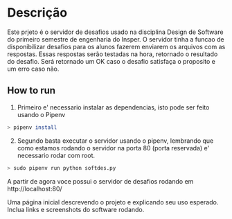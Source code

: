 # Descrição
Este prjeto é o servidor de desafios usado na disciplina Design de Software do primeiro semestre de engenharia do Insper.
O servidor tinha a funcao de disponibilizar desafios para os alunos fazerem enviarem os arquivos com as respostas. Essas respostas serão testadas na hora, retornado o resultado do desafio. Será retornado um OK caso o desafio satisfaça o proposito e um erro caso não.

## How to run

1. Primeiro e' necessario instalar as dependencias, isto pode ser feito usando o Pipenv
```bash
> pipenv install
```

2. Segundo basta executar o servidor usando o pipenv, lembrando que como estamos rodando o servidor na porta 80 (porta reservada) e' necessario rodar com root.
```bash
> sudo pipenv run python softdes.py
```

A partir de agora voce possui o servidor de desafios rodando em http://localhost:80/

Uma página inicial descrevendo o projeto e explicando seu uso esperado. Inclua links e screenshots do software rodando.
